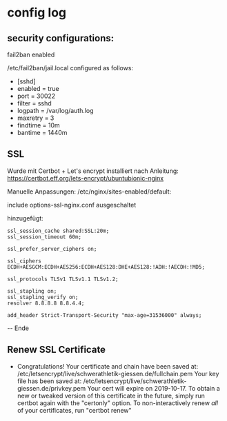 # config log

## security configurations:

fail2ban enabled
   
  /etc/fail2ban/jail.local configured as follows:
   
  * [sshd]
  * enabled = true
  * port = 30022
  * filter = sshd
  * logpath = /var/log/auth.log
  * maxretry = 3
  * findtime = 10m
  * bantime = 1440m


## SSL

Wurde mit Certbot + Let's encrypt installiert nach Anleitung:
https://certbot.eff.org/lets-encrypt/ubuntubionic-nginx

Manuelle Anpassungen:
/etc/nginx/sites-enabled/default:

include options-ssl-nginx.conf ausgeschaltet

hinzugefügt:

    ssl_session_cache shared:SSL:20m;
    ssl_session_timeout 60m;

    ssl_prefer_server_ciphers on;

    ssl_ciphers ECDH+AESGCM:ECDH+AES256:ECDH+AES128:DHE+AES128:!ADH:!AECDH:!MD5;

    ssl_protocols TLSv1 TLSv1.1 TLSv1.2;

    ssl_stapling on;
    ssl_stapling_verify on;
    resolver 8.8.8.8 8.8.4.4;

    add_header Strict-Transport-Security "max-age=31536000" always;

-- Ende

## Renew SSL Certificate 

 - Congratulations! Your certificate and chain have been saved at:
   /etc/letsencrypt/live/schwerathletik-giessen.de/fullchain.pem
   Your key file has been saved at:
   /etc/letsencrypt/live/schwerathletik-giessen.de/privkey.pem
   Your cert will expire on 2019-10-17. To obtain a new or tweaked
   version of this certificate in the future, simply run certbot again
   with the "certonly" option. To non-interactively renew *all* of
   your certificates, run "certbot renew"

